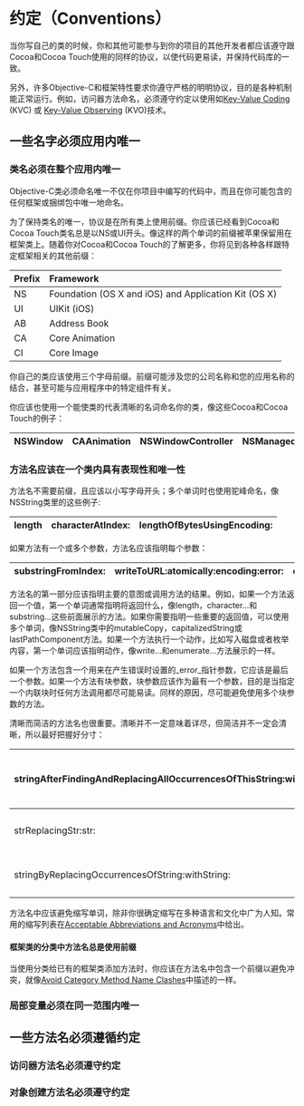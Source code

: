 # 约定（Conventions）

当你写自己的类的时候，你和其他可能参与到你的项目的其他开发者都应该遵守跟Cocoa和Cocoa Touch使用的同样的协议，以使代码更易读，并保持代码库的一致。

另外，许多Objective-C和框架特性要求你遵守严格的明明协议，目的是各种机制能正常运行。例如，访问器方法命名，必须遵守约定以使用如[Key-Value Coding]() \(KVC\) 或 [Key-Value Observing]() \(KVO\)技术。

## 一些名字必须应用内唯一

### 类名必须在整个应用内唯一

Objective-C类必须命名唯一不仅在你项目中编写的代码中，而且在你可能包含的任何框架或捆绑包中唯一地命名。

为了保持类名的唯一，协议是在所有类上使用前缀。你应该已经看到Cocoa和Cocoa Touch类名总是以NS或UI开头。像这样的两个单词的前缀被苹果保留用在框架类上。随着你对Cocoa和Cocoa Touch的了解更多，你将见到各种各样跟特定框架相关的其他前缀：

| Prefix | Framework |
| :--- | :--- |
| NS | Foundation \(OS X and iOS\) and Application Kit \(OS X\) |
| UI | UIKit \(iOS\) |
| AB | Address Book |
| CA | Core Animation |
| CI | Core Image |

你自己的类应该使用三个字母前缀。前缀可能涉及您的公司名称和您的应用名称的结合，甚至可能与应用程序中的特定组件有关。

你应该也使用一个能使类的代表清晰的名词命名你的类，像这些Cocoa和Cocoa Touch的例子：

| NSWindow | CAAnimation | NSWindowController | NSManagedObjectContext |
| :--- | :--- | :--- | :--- |


### 方法名应该在一个类内具有表现性和唯一性

方法名不需要前缀，且应该以小写字母开头；多个单词时也使用驼峰命名，像NSString类里的这些例子:

| length | characterAtIndex: | lengthOfBytesUsingEncoding: |
| :--- | :--- | :--- |


如果方法有一个或多个参数，方法名应该指明每个参数：

| substringFromIndex: | writeToURL:atomically:encoding:error: | enumerateSubstringsInRange:options:usingBlock: |
| :--- | :--- | :--- |


方法名的第一部分应该指明主要的意图或调用方法的结果。例如，如果一个方法返回一个值，第一个单词通常指明将返回什么，像length，character...和substring...这些前面展示的方法。如果你需要指明一些重要的返回值，可以使用多个单词，像NSString类中的mutableCopy，capitalizedString或lastPathComponent方法。如果一个方法执行一个动作，比如写入磁盘或者枚举内容，第一个单词应该指明动作，像write...和enumerate...方法展示的一样。

如果一个方法包含一个用来在产生错误时设置的_error_指针参数，它应该是最后一个参数。如果一个方法有块参数，块参数应该作为最有一个参数，目的是当指定一个内联块时任何方法调用都尽可能易读。同样的原因，尽可能避免使用多个块参数的方法。

清晰而简洁的方法名也很重要。清晰并不一定意味着详尽，但简洁并不一定会清晰，所以最好把握好分寸：

| stringAfterFindingAndReplacingAllOccurrencesOfThisString:withThisString: | 太冗长了 |
| :--- | :--- |
| strReplacingStr:str: | 太简洁 |
| stringByReplacingOccurrencesOfString:withString: | 刚刚好 |

方法名中应该避免缩写单词，除非你很确定缩写在多种语言和文化中广为人知。常用的缩写列表在[Acceptable Abbreviations and Acronyms](https://developer.apple.com/library/content/documentation/Cocoa/Conceptual/CodingGuidelines/Articles/APIAbbreviations.html#//apple_ref/doc/uid/20001285)中给出。

#### 框架类的分类中方法名总是使用前缀

当使用分类给已有的框架类添加方法时，你应该在方法名中包含一个前缀以避免冲突，就像[Avoid Category Method Name Clashes](https://developer.apple.com/library/content/documentation/Cocoa/Conceptual/ProgrammingWithObjectiveC/CustomizingExistingClasses/CustomizingExistingClasses.html#//apple_ref/doc/uid/TP40011210-CH6-SW4)中描述的一样。

### 局部变量必须在同一范围内唯一



## 一些方法名必须遵循约定

### 访问器方法名必须遵守约定

### 对象创建方法名必须遵守约定

## 



